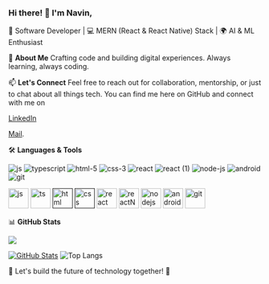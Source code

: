 ### Hi there! 👋 I'm Navin,

🚀 Software Developer | 💻 MERN (React & React Native) Stack | 🌍 AI & ML Enthusiast

🌟 **About Me**
Crafting code and building digital experiences. Always learning, always coding.

📫 **Let's Connect**
Feel free to reach out for collaboration, mentorship, or just to chat about all things tech. You can find me here on GitHub and connect with me on 

[LinkedIn](https://www.linkedin.com/in/navin-prasanth-r-1b6b1321b/)

[Mail](navinprasanthr@gmail.com).

🛠️ **Languages & Tools**

![js](https://github.com/navinym10/navinym10/assets/122440908/5779a38d-9b42-47b8-8b86-2bf985646c22)
![typescript](https://github.com/navinym10/navinym10/assets/122440908/11483e00-dcd7-469d-8ba5-0ccc5346da87)
![html-5](https://github.com/navinym10/navinym10/assets/122440908/14912528-04f0-457f-9a3d-85a9685aa06a)
![css-3](https://github.com/navinym10/navinym10/assets/122440908/d1bfcb10-f4f4-42aa-89c8-a347792d42de)
![react](https://github.com/navinym10/navinym10/assets/122440908/fb257790-0820-4906-9e01-bb45e69ed404)
![react (1)](https://github.com/navinym10/navinym10/assets/122440908/e07a9af6-be35-4f7a-8712-69fa4cfb33b8)
![node-js](https://github.com/navinym10/navinym10/assets/122440908/3658d93b-5768-4c53-b444-e4513eac5277)
![android](https://github.com/navinym10/navinym10/assets/122440908/b484b14f-9833-48b8-bf88-8515ef72586c)
![git](https://github.com/navinym10/navinym10/assets/122440908/af04e980-42e9-4e75-8b35-f158aaf6be83)

<p align="centre">
<a href="https://www.javascript.com/" target="_blank"><img src="https://github.com/navinym10/navinym10/assets/122440908/5779a38d-9b42-47b8-8b86-2bf985646c22" alt="js" width="40" height="40"/></a>
<a href="https://www.typescriptlang.org/" target="_blank"><img src="https://github.com/navinym10/navinym10/assets/122440908/11483e00-dcd7-469d-8ba5-0ccc5346da87" alt="ts" width="40" height="40"/></a>
<a href="" target="_blank"><img src="https://github.com/navinym10/navinym10/assets/122440908/14912528-04f0-457f-9a3d-85a9685aa06a" alt="html" width="40" height="40"/></a>
<a href="" target="_blank"><img src="https://github.com/navinym10/navinym10/assets/122440908/d1bfcb10-f4f4-42aa-89c8-a347792d42de" alt="css" width="40" height="40"/></a>
<a href="https://react.dev/" target="_blank"><img src="https://github.com/navinym10/navinym10/assets/122440908/fb257790-0820-4906-9e01-bb45e69ed404" alt="react" width="40" height="40"/></a>
<a href="https://reactnative.dev/" target="_blank"><img src="https://github.com/navinym10/navinym10/assets/122440908/e07a9af6-be35-4f7a-8712-69fa4cfb33b8" alt="reactNative" width="40" height="40"/></a>
<a href="https://nodejs.org/en" target="_blank"><img src="https://github.com/navinym10/navinym10/assets/122440908/3658d93b-5768-4c53-b444-e4513eac5277" alt="nodejs" width="40" height="40"/></a>
<a href="https://developer.android.com/studio?gclid=Cj0KCQjwxuCnBhDLARIsAB-cq1p6svYSgfaszSV68TWCP2CHqJDh4pFpZdHRCM1daFvb3olvAHflD-8aAgryEALw_wcB&gclsrc=aw.ds" target="_blank"><img src="https://github.com/navinym10/navinym10/assets/122440908/b484b14f-9833-48b8-bf88-8515ef72586c" alt="android" width="40" height="40"/></a>
<a href="https://git-scm.com/" target="_blank"><img src="https://github.com/navinym10/navinym10/assets/122440908/af04e980-42e9-4e75-8b35-f158aaf6be83" alt="git" width="40" height="40"/></a>
</p>

📊 **GitHub Stats**

![](https://komarev.com/ghpvc/?username=your-github-navinym10&color=blue)

[![GitHub Stats](https://github-readme-stats.vercel.app/api?username=navinym10&show_icons=true&theme=dark)](https://github.com/navinym10)
![Top Langs](https://github-readme-stats.vercel.app/api/top-langs/?username=navinym10&theme=tokyonight)


🚀 Let's build the future of technology together! 🌟
